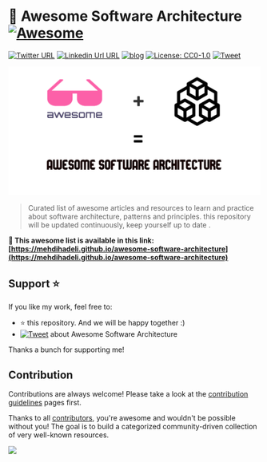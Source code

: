 # 🎨 Awesome Software Architecture [![Awesome](https://awesome.re/badge-flat2.svg)](https://awesome.re)

[![Twitter URL](https://img.shields.io/badge/-@mehdi_hadeli-%231DA1F2?style=flat-square&logo=twitter&logoColor=ffffff)](https://twitter.com/mehdi_hadeli)
[![Linkedin Url URL](https://img.shields.io/badge/-mehdihadeli-blue?style=flat-square&logo=linkedin&logoColor=ffffff)](https://www.linkedin.com/in/mehdihadeli/)
[![blog](https://img.shields.io/badge/blog-dotnetuniversity.com-brightgreen?style=flat-square)](https://dotnetuniversity.com/)
[![License: CC0-1.0](https://img.shields.io/badge/License-CC0%201.0-brightgreen.svg?style=flat-square)](http://creativecommons.org/publicdomain/zero/1.0/)
[![Tweet](https://img.shields.io/twitter/url/http/shields.io.svg?style=social)][tweet]

![](./banner.png)

> Curated list of awesome articles and resources to learn and practice about software architecture, patterns and principles. this repository will be updated continuously, keep yourself up to date .

**🚀 This awesome list is available in this link:**
**[https://mehdihadeli.github.io/awesome-software-architecture](https://mehdihadeli.github.io/awesome-software-architecture)**

## Support ⭐

If you like my work, feel free to:

- ⭐ this repository. And we will be happy together :)
- [![Tweet](https://img.shields.io/twitter/url/http/shields.io.svg?style=social)][tweet] about Awesome Software Architecture

Thanks a bunch for supporting me!

[tweet]: https://twitter.com/intent/tweet?url=https://github.com/mehdihadeli/awesome-software-architecture&text=A%20curated%20list%20of%20awesome%20articles%20and%20resources%20to%20learn%20and%20practice%20about%20software%20architecture%2C%20patterns%2C%20and%20principles&hashtags=dotnetcore,dotnet,csharp,microservices,netcore,aspnetcore,ddd,cqrs,softwarearchitecture,designpatterns,modularmonolith

<!-- ## Contents

- [Anti Patterns](docs/anti-patterns/index.md)
- [Architectural Design Principles](docs/architectural-design-principles/index.md)
- [Architectural Styles](docs/architectural-style/index.md)
- [Architectural Patterns](docs/architectural-patterns/architectural-patterns.md)
- [Azure Application Architecture](docs/azure/index.md)
- [Caching](docs/caching.md)
- [Clean Code](docs/clean-code.md)
- [Cloud Design Patterns](docs/cloud-design-patterns/index.md)
- [Cloud Native](docs/cloud-native/index.md)
- [Concurrency](docs/concurrency.md)
- [Design Best Practices](docs/design-best-practices/index.md)
- [Design Patterns](docs/design-patterns/index.md)
- [Distributed Systems Design](docs/distributed-systems-design.md)
- [Distributed Transactions](docs/distributed-transactions.md)
- [Event Storming](docs/event-storming.md)
- [Eventual Consistency](docs/eventual-consistency.md)
- [Messaging Patterns](docs/messaging/messaging.md)
- [Modeling](docs/modeling/index.md)
- [Object Oriented Design](docs/object-oriented-design.md)
- [Others](docs/others.md)
- [Refactoring](docs/refactoring.md)
- [RESTful API Design](docs/rest.md)
- [Scalable Software Architecture](docs/scalable-software-architecture.md)
- [Software Architecture](docs/software-architecture.md) -->


## Contribution
Contributions are always welcome! Please take a look at the [contribution guidelines](https://github.com/mehdihadeli/awesome-software-architecture/blob/main/contributing.md) pages first.

Thanks to all [contributors](https://github.com/mehdihadeli/awesome-software-architecture/graphs/contributors), you're awesome and wouldn't be possible without you! The goal is to build a categorized community-driven collection of very well-known resources.

<a href="https://github.com/mehdihadeli/awesome-software-architecture/graphs/contributors"><img src="https://opencollective.com/awesome-software-architecture/contributors.svg?width=882&button=false" /></a>
